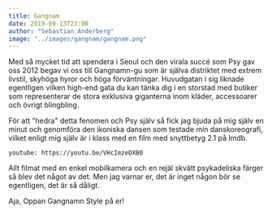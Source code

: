 ```yaml
---
title: Gangnam
date: 2019-09-13T23:00
author: "Sebastian Anderberg"
image: "../images/gangnam/gangnam.png"
---
```


Med så mycket tid att spendera i Seoul och den virala succé som Psy gav oss 2012 begav vi oss till Gangnamn-gu som är själva distriktet med extrem livstil, skyhöga hyror och höga förväntningar. Huvudgatan i sig liknade egentligen vilken high-end gata du kan tänka dig i en storstad med butiker som representerar de stora exklusiva giganterna inom kläder, accessoarer och övrigt blingbling.

För att "hedra" detta fenomen och Psy själv så fick jag bjuda på mig själv en minut och genomföra den ikoniska dansen som testade min danskoreografi, vilket enligt mig själv är i klass med en film med snyttbetyg 2.1 på Imdb.

`youtube: https://youtu.be/VHcImzeDXB0`

Allt filmat med en enkel mobilkamera och en rejäl skvätt psykadeliska färger så blev det något av det. Men jag varnar er, det är inget någon bör se egentligen, det är så dåligt.

Aja, Oppan Gangnamn Style på er!

